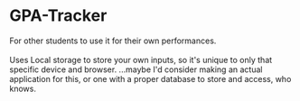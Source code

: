# GPA-Tracker
For other students to use it for their own performances.
<br><br>
Uses Local storage to store your own inputs, so it's unique to only that specific device and browser.
...maybe I'd consider making an actual application for this, or one with a proper database to store and access, who knows.
